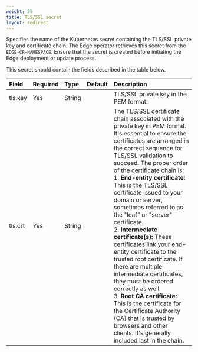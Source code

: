 ```yaml
---
weight: 25
title: TLS/SSL secret
layout: redirect
---
```


Specifies the name of the Kubernetes secret containing the TLS/SSL private key and certificate chain. The Edge operator retrieves this secret from the `EDGE-CR-NAMESPACE`. Ensure that the secret is created before initiating the Edge deployment or update process.

This secret should contain the fields described in the table below.

|Field|Required|Type|Default|Description|
|:---|:---|:---|:---|:---|
|tls.key|Yes|String||TLS/SSL private key in the PEM format. 
|tls.crt|Yes|String||The TLS/SSL certificate chain associated with the private key in PEM format. It's essential to ensure the certificates are arranged in the correct sequence for TLS/SSL validation to succeed. The proper order of the certificate chain is:<br>  1. **End-entity certificate:** This is the TLS/SSL certificate issued to your domain or server, sometimes referred to as the "leaf" or "server" certificate.<br>  2. **Intermediate certificate(s):** These certificates link your end-entity certificate to the trusted root certificate. If there are multiple intermediate certificates, they must be ordered correctly as well.<br>  3. **Root CA certificate:** This is the certificate for the Certificate Authority (CA) that is trusted by browsers and other clients. It's generally included last in the chain.
